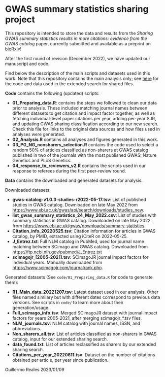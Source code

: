 # GWAS summary statistics sharing project

This repository is intended to store the data and results from the *Sharing GWAS summary statistics results in more citations: evidence from the GWAS catalog* paper, currently submitted and available as a preprint on [bioRxiv](https://www.biorxiv.org/content/10.1101/2022.09.27.509657v1)!

After the first round of revision (December 2022), we have updated our manuscript and code.

Find below the description of the main scripts and datasets used in this work. Note that this repository contains the main analysis only; see [here](https://github.com/chr1swallace/data-sharing-search) for the code and data used in the extended search for shared files.


**Code** contains the following (updated) scripts:

* **01_Preparing_data.R**: contains the steps we followed to clean our data prior to analysis. These included matching journal names between different datasets to get citation and impact factor together, as well as fetching individual-level paper citations per year, adding per-year SJR, and updating GWAS sharing classification according to our new search. Check this file for links to the original data sources and how files used in analyses were generated.
* **02_Analysis.R** contains all analyses and figures generated in this work. 
* **03_PG_NG_nonsharers_selection.R** contains the code used to select a random 50% of articles classified as non-sharers at GWAS catalog published in two of the journals with the most published GWAS: Nature Genetics and PLoS Genetics.
* **04_response_to_reviewers_v2.R** contains the scripts used in our response to referees during the first peer-review round.


**Data** contains the downloaded and generated datasets for analysis. 

Downloaded datasets:

* **gwas-catalog-v1.0.3-studies-r2022-05-17.tsv**: List of published studies in GWAS catalog. Downloaded on late May 2022 from https://www.ebi.ac.uk/gwas/api/search/downloads/studies_new.
* **list_gwas_summary_statistics_24_May_2022.csv**: List of studies with summary statistics in GWAS catalog. Downloaded on late May 2022 from https://www.ebi.ac.uk/gwas/downloads/summary-statistics.
* **Citation_info_20220525.tsv**: Citation information for articles in GWAS catalog, by PMID, extracted using iCiteR on 2022-05-25.
* **J_Entrez.txt**: Full NLM catalog in PubMed, used for journal name matching between SCimago and GWAS catalog. Downloaded from https://ftp.ncbi.nih.gov/pubmed/J_Entrez.txt
* **scimagojr_[2005-2021].tsv**: SCimagoJR journal impact factors for individual years. Manually downloaded from https://www.scimagojr.com/journalrank.php.

Generated datasets (See `code/01_Preparing_data.R` for code to generate them):

* **R1_Main_data_20221207.tsv**: Latest dataset used in our analysis. Other files named similary but with different dates correspond to previous data versions. See scripts in `code/` to learn more about their generation/usage.
* **Full_scimago_info.tsv**: Merged SCimagoJR dataset with journal impact factors for years 2005-2021, after merging scimagojr_*.tsv files.
* **NLM_journals.tsv**: NLM catalog with journal names, ISSN, and abbreviations.
* **Non_sharers_all.tsv**: List of articles classified as non-sharers in GWAS catalog, input for our extended sharing search.
* **data_found.txt**: List of articles reclassified as sharers by our extended sharing search.
* **Citations_per_year_20220611.tsv**: Dataset on the number of citations obtained per article, per year since publication.


Guillermo Reales
2023/01/09
